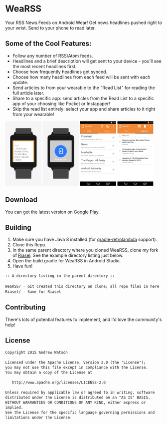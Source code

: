 # WeaRSS

Your RSS News Feeds on Android Wear! Get news headlines pushed right to your wrist. Send to your phone to read later.

## Some of the Cool Features:

- Follow any number of RSS/Atom feeds.
- Headlines and a brief description will get sent to your device - you'll see the most recent headlines first.
- Choose how frequently headlines get synced.
- Choose how many headlines from each feed will be sent with each update.
- Send articles to from your wearable to the "Read List" for reading the full article later.
- Share to a specific app: send articles from the Read List to a specific app of your choosing like Pocket or Instapaper!
- Skip the read list entirely: select your app and share articles to it right from your wearable!

<img src="readme/wear_screenshot_1.png" width="23%" />
<img src="readme/wear_screenshot_2.png" width="23%" />
<img src="readme/app_screenshot_1.png" width="23%" />
<img src="readme/app_screenshot_2.png" width="23%" />

## Download

You can get the latest version on <a href="https://play.google.com/store/apps/details?id=com.creativedrewy.wearss" target="_blank">Google Play</a>.

## Building

1. Make sure you have Java 8 installed (for [gradle-retrolambda](https://github.com/evant/gradle-retrolambda) support).
2. Clone this Repo.
3. In the same parent directory where you cloned WeaRSS, clone my fork of [Riasel](https://github.com/creativedrewy/Riasel). See the example directory listing just below.
4. Open the build.gradle for WeaRSS in Android Studio.
5. Have fun!

```bash
:: A directory listing in the parent directory ::

WeaRSS/ - Git created this directory on clone; all repo files in here
Riasel/ - Same for Riasel
```

## Contributing

There's lots of potential features to implement, and I'd love the community's help!

License
--------

    Copyright 2015 Andrew Watson

    Licensed under the Apache License, Version 2.0 (the "License");
    you may not use this file except in compliance with the License.
    You may obtain a copy of the License at

       http://www.apache.org/licenses/LICENSE-2.0

    Unless required by applicable law or agreed to in writing, software
    distributed under the License is distributed on an "AS IS" BASIS,
    WITHOUT WARRANTIES OR CONDITIONS OF ANY KIND, either express or implied.
    See the License for the specific language governing permissions and
    limitations under the License.